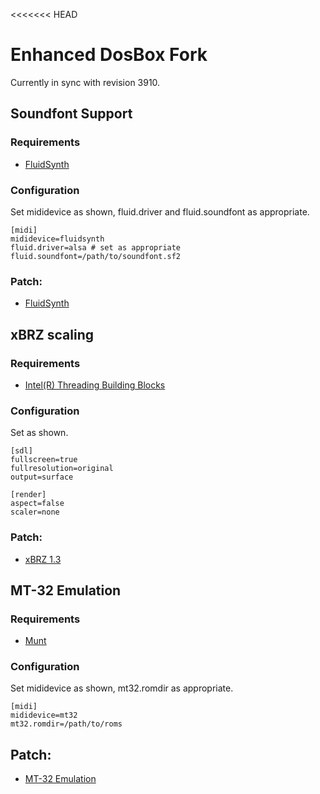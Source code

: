 <<<<<<< HEAD
# Enhanced DosBox Fork

Currently in sync with revision 3910.

## Soundfont Support

### Requirements

* [FluidSynth](http://www.fluidsynth.org/)

### Configuration

Set mididevice as shown, fluid.driver and fluid.soundfont as appropriate.

	[midi]
	mididevice=fluidsynth
	fluid.driver=alsa # set as appropriate
	fluid.soundfont=/path/to/soundfont.sf2

### Patch:

* [FluidSynth](http://www.vogons.org/viewtopic.php?f=32&t=27831&start=20#p385413)

## xBRZ scaling

### Requirements

* [Intel(R) Threading Building Blocks](https://www.threadingbuildingblocks.org/)

### Configuration

Set as shown.

    [sdl]
	fullscreen=true
	fullresolution=original
	output=surface

	[render]
	aspect=false
	scaler=none

### Patch:

* [xBRZ 1.3](http://www.vogons.org/viewtopic.php?t=34125)

## MT-32 Emulation

### Requirements

* [Munt](http://munt.sourceforge.net/)

### Configuration

Set mididevice as shown, mt32.romdir as appropriate.

	[midi]
	mididevice=mt32
	mt32.romdir=/path/to/roms

## Patch:

* [MT-32 Emulation](https://raw.githubusercontent.com/munt/munt/master/DOSBox-mt32-patch/dosbox-SVN-r3892-mt32-patch.diff)
